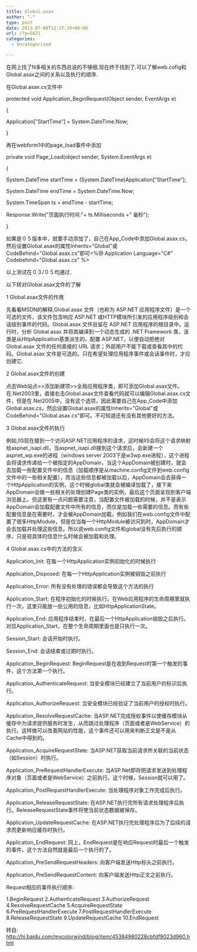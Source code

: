 ```yaml
---
title: Global.asax
author: "-"
type: post
date: 2013-07-08T12:37:39+00:00
url: /?p=5621
categories:
  - Uncategorized

---
```

在网上找了N多相关的东西总说的不够细,现在终于找到了.可以了解web.cofig和Global.asax之间的关系以及执行的顺序.

在Global.asax.cs文件中

protected void Application_BeginRequest(Object sender, EventArgs e)
  
{
  
Application["StartTime"] = System.DateTime.Now;
  
}

再在webform1中的page_load事件中添加
  
private void Page_Load(object sender, System.EventArgs e)
  
{
  
System.DateTime startTime = (System.DateTime)Application["StartTime"];
  
System.DateTime endTime = System.DateTime.Now;
  
System.TimeSpan ts = endTime - startTime;
  
Response.Write("页面执行时间:"+ ts.Milliseconds +" 毫秒");
  
}

如果是０５版本中，就要手动添加了，自己在App_Code中添加Global.asax.cs，然后设置Global.asax的属性Inherits="Global"或CodeBehind="Global.asax.cs"即可<%@ Application Language="C#" Codebehind="Global.asax.cs" %>

以上测试在０３/０５均通过．

以下转对Global.asax文件的了解

1 Global.asax文件的作用

先看看MSDN的解释,Global.asax 文件（也称为 ASP.NET 应用程序文件）是一个可选的文件，该文件包含响应 ASP.NET 或HTTP模块所引发的应用程序级别和会话级别事件的代码。Global.asax 文件驻留在 ASP.NET 应用程序的根目录中。运行时，分析 Global.asax 并将其编译到一个动态生成的 .NET Framework 类，该类是从HttpApplication基类派生的。配置 ASP.NET，以便自动拒绝对 Global.asax 文件的任何直接的 URL 请求；外部用户不能下载或查看其中的代码。Global.asax 文件是可选的。只在希望处理应用程序事件或会话事件时，才应创建它.

2 Global.asax文件的创建

点击Web站点>>添加新建项>>全局应用程序类，即可添加Global.asax文件。在.Net2003里，直接右击Global.asax文件查看代码就可以编辑Global.asax.cs文件，但是在.Net2005中，没有这个选项，因此需要自己在App_Code中添加Global.asax.cs，然后设置Global.asax的属性Inherits="Global"或CodeBehind="Global.asax.cs"即可。不可知道还有没有其他更好的方法。

3 Global.asax文件的执行

例如,IIS现在接到一个访问ASP.NET应用程序的请求，这时候IIS会将这个请求映射给aspnet_isapi.dll，当aspnet_isapi.dll接到这个请求后，会新建一个aspnet_wp.exe的进程（windows server 2003下是w3wp.exe进程），这个进程会将请求传递给一个被指定的AppDomain，当这个AppDomain被创建时，就会去加载一些配置文件中的信息（加载顺序是从machine.config文件到web.config文件中的一些相关配置），而当这些信息都被加载以后，AppDomain会去获得一个HttpApplication的实例，这个时候global类就会被编译加载了，接下来AppDomain会做一些相关的处理创建Page类的实例，最后这个页面呈现到客户端浏览器上。但这里有一点问题需要注意，当配置文件被加载的时候，并不是表示AppDomain会加载配置文件中所有的信息，而仅是加载一些需要的信息。而有些配置信息是在需要时，才会被AppDomain加载。例如我们在web.config文件中配置了很多HttpModule，但是仅当每一个HttpModule被访问到时，AppDomain才会去加载并处理这些信息。所以说web.config文件和global没有先后执行的顺序，只是视具体的信息什么时候会被加载和处理。

4 Global.asax.cs中的方法的含义

Application_Init: 在每一个HttpApplication实例初始化的时候执行

Application_Disposed: 在每一个HttpApplication实例被销毁之前执行

Application_Error: 所有没有处理的错误都会导致这个方法的执行

Application_Start: 在程序初始化的时候执行。在Web应用程序的生命周期里就执行一次，这里只能放一些公用的信息，比如HttpApplicationState。

Application_End: 应用程序结束时，在最后一个HttpApplication销毁之后执行。对应Application_Start，在整个生命周期里面也是只执行一次。

Session_Start: 会话开始时执行。

Session_End: 会话结束或过期时执行。

Application_BeginRequest: BeginRequest是在收到Request时第一个触发的事件，这个方法第一个执行。

Application_AuthenticateRequest: 当安全模块已经建立了当前用户的标识后执行。

Application_AuthorizeRequest: 当安全模块已经验证了当前用户的授权时执行。

Application_ResolveRequestCache: 当ASP.NET完成授权事件以使缓存模块从缓存中为请求提供服务时发生，从而跳过处理程序（页面或者是WebService）的执行。这样做可以改善网站的性能，这个事件还可以用来判断正文是不是从Cache中得到的。

Application_AcquireRequestState: 当ASP.NET获取当前请求所关联的当前状态（如Session）时执行。

Application_PreRequestHandlerExecute: 当ASP.Net即将把请求发送到处理程序对象（页面或者是WebService）之前执行。这个时候，Session就可以用了。

Application_PostRequestHandlerExecute: 当处理程序对象工作完成后执行。

Application_ReleaseRequestState: 在ASP.NET执行完所有请求处理程序后执行。ReleaseRequestState事件将使当前状态数据被保存。

Application_UpdateRequestCache: 在ASP.NET执行完处理程序后为了后续的请求而更新响应缓存时执行。

Application_EndRequest: 同上，EndRequest是在响应Request时最后一个触发的事件，这个方法自然就是最后一个执行的了。

Application_PreSendRequestHeaders: 向客户端发送Http标头之前执行。

Application_PreSendRequestContent: 向客户端发送Http正文之前执行。

Request相应的事件执行顺序: 

1.BeginRequest 2.AuthenticateRequest 3.AuthorizeRequest 4.ResolveRequestCache 5.AcquireRequestState 6.PreRequestHandlerExecute 7.PostRequestHandlerExecute 8.ReleaseRequestState 9.UpdateRequestCache 10.EndRequest

转自: http://hi.baidu.com/mycolorwind/blog/item/45384980228cbfdf9023d960.html